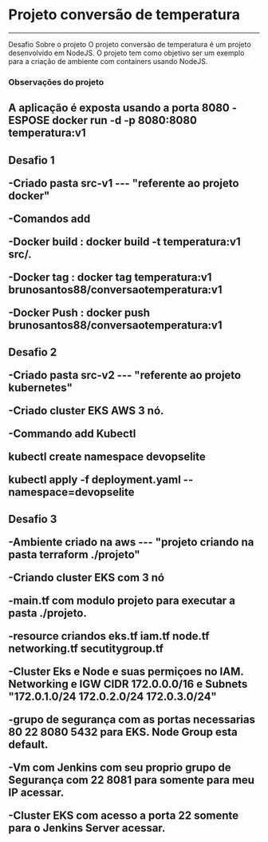 # Projeto conversão de temperatura

-------------------------------------------------------------------------------------------------------------------------------------------------------------------
Desafio
Sobre o projeto
O projeto conversão de temperatura é um projeto desenvolvido em NodeJS. O projeto tem como objetivo ser um exemplo para a criação de ambiente com containers usando NodeJS.
### Observações do projeto
A aplicação é exposta usando a porta 8080
-ESPOSE 
docker run -d -p  8080:8080 temperatura:v1
-------------------------------------------------------------------------------------------------------------------------------------------------------------------
Desafio 1 </p>
-Criado pasta src-v1 --- "referente ao projeto docker"  </p>
-Comandos add  </p>
-Docker build : 
docker build -t temperatura:v1 src/. </p>
-Docker tag :
docker tag temperatura:v1 brunosantos88/conversaotemperatura:v1 </p>
-Docker Push :
docker push brunosantos88/conversaotemperatura:v1
-------------------------------------------------------------------------------------------------------------------------------------------------------------------
Desafio 2 </p>
-Criado pasta src-v2 --- "referente ao projeto kubernetes"  </p>
-Criado cluster EKS AWS 3 nó. </p>
-Commando add Kubectl </p>
kubectl create namespace devopselite  </p>
kubectl apply -f deployment.yaml --namespace=devopselite
-------------------------------------------------------------------------------------------------------------------------------------------------------------------
Desafio 3 </p>
-Ambiente criado na aws   --- "projeto criando na pasta terraform ./projeto" </p>
-Criando cluster EKS com 3 nó  </p>
-main.tf com modulo projeto para executar a pasta ./projeto. </p>
-resource criandos eks.tf iam.tf node.tf networking.tf secutitygroup.tf </p>
-Cluster Eks e Node e suas permiçoes no IAM. Networking e IGW CIDR 172.0.0.0/16 e Subnets "172.0.1.0/24 172.0.2.0/24 172.0.3.0/24" </p>
-grupo de segurança com as portas necessarias 80 22 8080 5432 para EKS. Node Group esta default. </p>
-Vm com Jenkins com seu proprio grupo de Segurança com 22 8081 para somente para meu IP acessar. </p>
-Cluster EKS com acesso a porta 22 somente para o Jenkins Server acessar. </p>
--------------------------------------------------------------------------------------------------------------------------------------------------------------------
